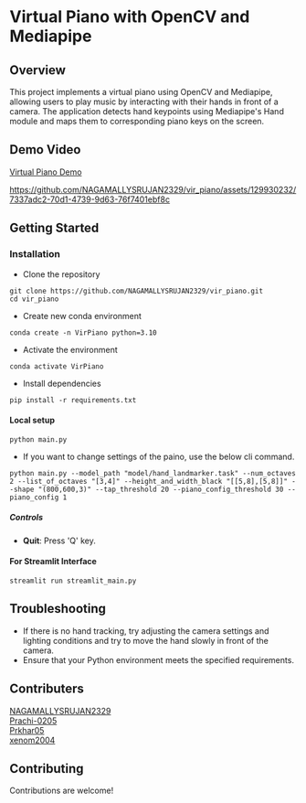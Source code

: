 # Virtual Piano with OpenCV and Mediapipe

## Overview

This project implements a virtual piano using OpenCV and Mediapipe, allowing users to play music by interacting with their hands in front of a camera. The application detects hand keypoints using Mediapipe's Hand module and maps them to corresponding piano keys on the screen.

## Demo Video
[Virtual Piano Demo](demo/final_demo.mp4)
<!-- https://github.com/NAGAMALLYSRUJAN2329/vir_piano/assets/118573078/ab7de956-1eed-4572-b31f-2a1fe92d8d00 -->
https://github.com/NAGAMALLYSRUJAN2329/vir_piano/assets/129930232/7337adc2-70d1-4739-9d63-76f7401ebf8c

## Getting Started

### Installation

- Clone the repository
```
git clone https://github.com/NAGAMALLYSRUJAN2329/vir_piano.git
cd vir_piano
```
- Create new conda environment
```
conda create -n VirPiano python=3.10
```
- Activate the environment
```
conda activate VirPiano
```

- Install dependencies
```
pip install -r requirements.txt
```

#### Local setup

```
python main.py
```
- If you want to change settings of the paino, use the below cli command.
```
python main.py --model_path "model/hand_landmarker.task" --num_octaves 2 --list_of_octaves "[3,4]" --height_and_width_black "[[5,8],[5,8]]" --shape "(800,600,3)" --tap_threshold 20 --piano_config_threshold 30 --piano_config 1
```


##### Controls
- **Quit**: Press 'Q' key.

#### For Streamlit Interface

```
streamlit run streamlit_main.py
```



## Troubleshooting
- If there is no hand tracking, try adjusting the camera settings and lighting conditions and try to move the hand slowly in front of the camera.
- Ensure that your Python environment meets the specified requirements.

## Contributers
[NAGAMALLYSRUJAN2329](https://github.com/NAGAMALLYSRUJAN2329)
<br/>
[Prachi-0205](https://github.com/Prachi-0205)
<br/>
[Prkhar05](https://github.com/Prkhar05)
<br/>
[xenom2004](https://github.com/xenom2004)





## Contributing
Contributions are welcome!



